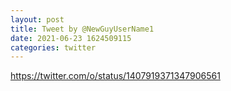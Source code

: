 ```yaml
--- 
layout: post 
title: Tweet by @NewGuyUserName1 
date: 2021-06-23 1624509115 
categories: twitter 
--- 
```

https://twitter.com/o/status/1407919371347906561